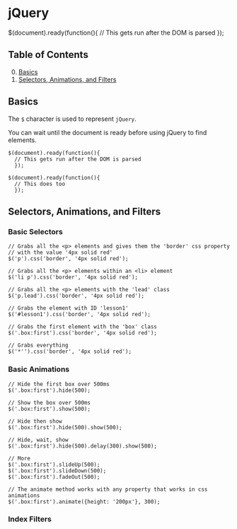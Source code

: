 # jQuery

$(document).ready(function(){
  // This gets run after the DOM is parsed
  });

## Table of Contents
0. [Basics](#part0)
1. [Selectors, Animations, and Filters](#part1)

## Basics <a name="part0"></a>

The `$` character is used to represent `jQuery`.

You can wait until the document is ready before using jQuery to find elements.

```
$(document).ready(function(){
  // This gets run after the DOM is parsed
  });

$(document).ready(function(){
  // This does too
  });
```

## Selectors, Animations, and Filters <a name="part1"></a>

### Basic Selectors

```
// Grabs all the <p> elements and gives them the 'border' css property
// with the value '4px solid red'
$('p').css('border', '4px solid red');

// Grabs all the <p> elements within an <li> element
$('li p').css('border', '4px solid red');

// Grabs all the <p> elements with the 'lead' class
$('p.lead').css('border', '4px solid red');

// Grabs the element with ID 'lesson1'
$('#lesson1').css('border', '4px solid red');

// Grabs the first element with the 'box' class
$('.box:first').css('border', '4px solid red');

// Grabs everything
$('*'').css('border', '4px solid red');
```

### Basic Animations

```
// Hide the first box over 500ms
$('.box:first').hide(500);

// Show the box over 500ms
$('.box:first').show(500);

// Hide then show
$('.box:first').hide(500).show(500);

// Hide, wait, show
$('.box:first').hide(500).delay(300).show(500);

// More
$('.box:first').slideUp(500);
$('.box:first').slideDown(500);
$('.box:first').fadeOut(500);

// The animate method works with any property that works in css animations
$('.box:first').animate({height: '200px'}, 300);
```

### Index Filters
